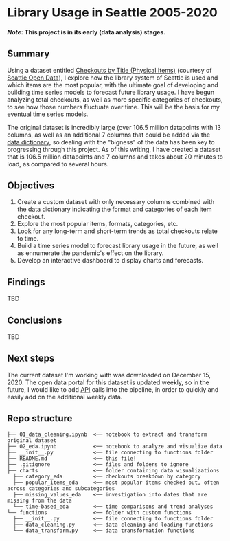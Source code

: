 # Library Usage in Seattle 2005-2020

#### *Note*: This project is in its early (data analysis) stages. 

## Summary
Using a dataset entitled [Checkouts by Title (Physical Items)](https://data.seattle.gov/Community/Checkouts-By-Title-Physical-Items-/5src-czff) (courtesy of [Seattle Open Data](https://data.seattle.gov/)), I explore how the library system of Seattle is used and which items are the most popular, with the ultimate goal of developing and building time series models to forecast future library usage. I have begun analyzing total checkouts, as well as more specific categories of checkouts, to see how those numbers fluctuate over time. This will be the basis for my eventual time series models.

The original dataset is incredibly large (over 106.5 million datapoints with 13 columns, as well as an additional 7 columns that could be added via the [data dictionary](https://data.seattle.gov/Community/Integrated-Library-System-ILS-Data-Dictionary/pbt3-ytbc), so dealing with the "bigness" of the data has been key to progressing through this project. As of this writing, I have created a dataset that is 106.5 million datapoints and 7 columns and takes about 20 minutes to load, as compared to several hours.

## Objectives
1. Create a custom dataset with only necessary columns combined with the data dictionary indicating the format and categories of each item checkout.
2. Explore the most popular items, formats, categories, etc.
3. Look for any long-term and short-term trends as total checkouts relate to time.
4. Build a time series model to forecast library usage in the future, as well as ennumerate the pandemic's effect on the library.
5. Develop an interactive dashboard to display charts and forecasts.

## Findings
TBD

## Conclusions
TBD

## Next steps
The current dataset I'm working with was downloaded on December 15, 2020. The open data portal for this dataset is updated weekly, so in the future, I would like to add [API](https://dev.socrata.com/foundry/data.seattle.gov/5src-czff) calls into the pipeline, in order to quickly and easily add on the additional weekly data.

## Repo structure

```
├── 01_data_cleaning.ipynb  <── notebook to extract and transform original dataset
├── 02_eda.ipynb            <── notebook to analyze and visualize data 
├── __init__.py             <── file connecting to functions folder
├── README.md               <── this file!
├── .gitignore              <── files and folders to ignore
├── charts                  <── folder containing data visualizations
  ├── category_eda          <── checkouts breakdown by category
  ├── popular_items_eda     <── most popular items checked out, often across categories and subcategories
  ├── missing_values_eda    <── investigation into dates that are missing from the data
  └── time-based_eda        <── time comparisons and trend analyses
└── functions               <── folder with custom functions
  ├── __init__.py           <── file connecting to functions folder
  ├── data_cleaning.py      <── data cleaning and loading functions
  └── data_transform.py     <── data transformation functions
```

<!--

│ ├── total_checkouts_line.png
│ ├── format_subgroup_counts.png
│ ├── category_group_counts.png
│ ├── missing_values_year_bar.png
│ ├── yearly_percent_print_media_stackedbar.png
│ ├── checkouts_holiday_violin.png
│ ├── total_print_media_checkouts_yearly_2005-2020_line.png
│ ├── equipment_counts.png
│ ├── top25_books_adult_hbar.png
│ ├── top25_books_hbar.png
│ ├── checkouts_weekend_vs_weekday_violin.png
│ ├── age_group_counts.png
│ ├── total_checkouts_equipment_yearly_2015-2020_line.png
│ ├── yearly_weekday_average_bar.png
│ ├── missing_values_holiday.png
│ ├── missing_values_day_x_year_bar.png
│ ├── top25_books_adult_nonfiction_hbar.png
│ ├── greatest_hits_genre_counts.png
│ ├── format_group_counts.png
│ ├── missing_values_day_bar.png
│ ├── average_checkouts_day_bar.png
│ ├── missing_values_holiday_bar_stack.png
│ ├── yearly_total_print_media_stackedbar.png
│ ├── top25_books_adult_fiction_hbar.png
│ ├── total_checkouts_yearly_bar.png
│ ├── top25_books_teen_hbar.png
│ ├── top10_tapes_hbar.png
│ ├── top25_books_kids_hbar.png
│ ├── format_subgroup_counts_top6.png
│ ├── top25_movies_hbar.png
│ ├── percent_checkouts_equipment_yearly_bar.png
│ ├── total_checkouts.png
│ ├── top10_kids_movies_hbar.png
│ ├── total_checkouts_yearly_line.png
│ └── top10_documentaries_hbar.png
-->
